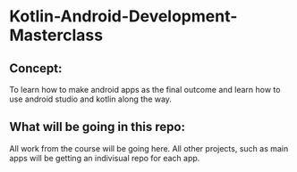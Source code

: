 # Kotlin-Android-Development-Masterclass

## Concept:
To learn how to make android apps as the final outcome and learn how to use android studio and kotlin along the way.

## What will be going in this repo:
All work from the course will be going here. All other projects, such as main apps will be getting an indivisual repo for each app.
